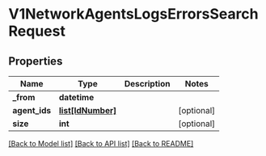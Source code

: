 # V1NetworkAgentsLogsErrorsSearchRequest

## Properties
Name | Type | Description | Notes
------------ | ------------- | ------------- | -------------
**_from** | **datetime** |  | 
**agent_ids** | [**list[IdNumber]**](IdNumber.md) |  | [optional] 
**size** | **int** |  | [optional] 

[[Back to Model list]](../README.md#documentation-for-models) [[Back to API list]](../README.md#documentation-for-api-endpoints) [[Back to README]](../README.md)

